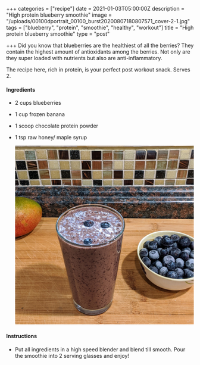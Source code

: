 +++
categories = ["recipe"]
date = 2021-01-03T05:00:00Z
description = "High protein blueberry smoothie"
image = "/uploads/00100dportrait_00100_burst20200807180807571_cover-2-1.jpg"
tags = ["blueberry", "protein", "smoothie", "healthy", "workout"]
title = "High protein blueberry smoothie"
type = "post"

+++
Did you know that blueberries are the healthiest of all the berries? They contain the highest amount of antioxidants among the berries. Not only are they super loaded with nutrients but also are anti-inflammatory.

The recipe here, rich in protein, is your perfect post workout snack. Serves 2.

#### Ingredients

* 2 cups blueberries
* 1 cup frozen banana
* 1 scoop chocolate protein powder
* 1 tsp raw honey/ maple syrup

  ![](/uploads/00000portrait_00000_burst20200807181705089-1.jpg)

#### Instructions

* Put all ingredients in a high speed blender and blend till smooth. Pour the smoothie into 2 serving glasses and enjoy!